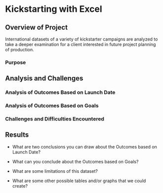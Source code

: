 # Kickstarting with Excel

## Overview of Project
International datasets of a variety of kickstarter campaigns are analyzed to take a deeper examination for a client interested in future project planning of production.

### Purpose

## Analysis and Challenges

### Analysis of Outcomes Based on Launch Date

### Analysis of Outcomes Based on Goals

### Challenges and Difficulties Encountered

## Results

- What are two conclusions you can draw about the Outcomes based on Launch Date?

- What can you conclude about the Outcomes based on Goals?

- What are some limitations of this dataset?

- What are some other possible tables and/or graphs that we could create?
